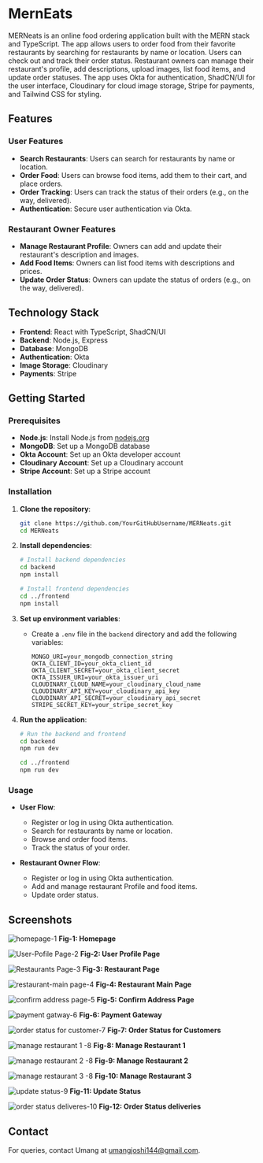 
# MernEats

MERNeats is an online food ordering application built with the MERN stack and TypeScript. The app allows users to order food from their favorite restaurants by searching for restaurants by name or location. Users can check out and track their order status. Restaurant owners can manage their restaurant's profile, add descriptions, upload images, list food items, and update order statuses. The app uses Okta for authentication, ShadCN/UI for the user interface, Cloudinary for cloud image storage, Stripe for payments, and Tailwind CSS for styling.

## Features

### User Features
- **Search Restaurants**: Users can search for restaurants by name or location.
- **Order Food**: Users can browse food items, add them to their cart, and place orders.
- **Order Tracking**: Users can track the status of their orders (e.g., on the way, delivered).
- **Authentication**: Secure user authentication via Okta.

### Restaurant Owner Features
- **Manage Restaurant Profile**: Owners can add and update their restaurant's description and images.
- **Add Food Items**: Owners can list food items with descriptions and prices.
- **Update Order Status**: Owners can update the status of orders (e.g., on the way, delivered).

## Technology Stack
- **Frontend**: React with TypeScript, ShadCN/UI
- **Backend**: Node.js, Express
- **Database**: MongoDB
- **Authentication**: Okta
- **Image Storage**: Cloudinary
- **Payments**: Stripe

## Getting Started

### Prerequisites
- **Node.js**: Install Node.js from [nodejs.org](https://nodejs.org/)
- **MongoDB**: Set up a MongoDB database
- **Okta Account**: Set up an Okta developer account
- **Cloudinary Account**: Set up a Cloudinary account
- **Stripe Account**: Set up a Stripe account

### Installation

1. **Clone the repository**:
    ```bash
    git clone https://github.com/YourGitHubUsername/MERNeats.git
    cd MERNeats
    ```

2. **Install dependencies**:
    ```bash
    # Install backend dependencies
    cd backend
    npm install

    # Install frontend dependencies
    cd ../frontend
    npm install
    ```

3. **Set up environment variables**:
    - Create a `.env` file in the `backend` directory and add the following variables:
        ```plaintext
        MONGO_URI=your_mongodb_connection_string
        OKTA_CLIENT_ID=your_okta_client_id
        OKTA_CLIENT_SECRET=your_okta_client_secret
        OKTA_ISSUER_URI=your_okta_issuer_uri
        CLOUDINARY_CLOUD_NAME=your_cloudinary_cloud_name
        CLOUDINARY_API_KEY=your_cloudinary_api_key
        CLOUDINARY_API_SECRET=your_cloudinary_api_secret
        STRIPE_SECRET_KEY=your_stripe_secret_key
        ```

4. **Run the application**:
    ```bash
    # Run the backend and frontend
    cd backend
    npm run dev

    cd ../frontend
    npm run dev
    ```

### Usage

- **User Flow**:
    - Register or log in using Okta authentication.
    - Search for restaurants by name or location.
    - Browse and order food items.
    - Track the status of your order.

- **Restaurant Owner Flow**:
    - Register or log in using Okta authentication.
    - Add and manage restaurant Profile and food items.
    - Update order status.

## Screenshots

![homepage-1](https://github.com/UMANG-EXE/MernEats/assets/134010626/d1b472ce-e5b2-4852-9dbf-0dbb8ba7f4aa)
**Fig-1: Homepage**



![User-Pofile Page-2](https://github.com/UMANG-EXE/MernEats/assets/134010626/cb702ee7-65c8-48c0-a87f-9c0925babc6f)
**Fig-2: User Profile Page**



![Restaurants Page-3](https://github.com/UMANG-EXE/MernEats/assets/134010626/dbebfb08-19d0-4fa7-bd76-b08152dce2ce)
**Fig-3: Restaurant Page**



![restaurant-main page-4](https://github.com/UMANG-EXE/MernEats/assets/134010626/2faea44c-faed-4146-ab02-27e60767a01f)
**Fig-4: Restaurant Main Page**



![confirm address page-5](https://github.com/UMANG-EXE/MernEats/assets/134010626/36e7c6a8-bffc-493d-ba04-01f6906fb092)
**Fig-5:  Confirm Address Page**



![payment gatway-6](https://github.com/UMANG-EXE/MernEats/assets/134010626/5a61b07b-9641-4624-82c9-cd0d8453bc5c)
**Fig-6: Payment Gateway**



![order status for customer-7](https://github.com/UMANG-EXE/MernEats/assets/134010626/ca59395d-95fe-404f-a907-a9a19377f862)
**Fig-7: Order Status for Customers**



![manage restaurant  1 -8](https://github.com/UMANG-EXE/MernEats/assets/134010626/74d64e3e-eac8-4371-b3be-f71280df6bd6)
**Fig-8: Manage Restaurant 1**



![manage restaurant  2 -8](https://github.com/UMANG-EXE/MernEats/assets/134010626/b10add95-8678-4a25-8d58-d86cb2fc59b0)
**Fig-9: Manage Restaurant 2**



![manage restaurant  3 -8](https://github.com/UMANG-EXE/MernEats/assets/134010626/09aa7745-db3e-4a00-a8b2-4317ce0d350d)
**Fig-10: Manage Restaurant 3**



![update status-9](https://github.com/UMANG-EXE/MernEats/assets/134010626/7f07a7e0-df65-4e49-9eda-1ab6f3fd2477)
**Fig-11: Update Status**



![order status deliveres-10](https://github.com/UMANG-EXE/MernEats/assets/134010626/b74ee9e0-054a-4112-a305-1bffb18f6bd1)
**Fig-12: Order Status deliveries**

## Contact

For queries, contact Umang at umangjoshi144@gmail.com.
